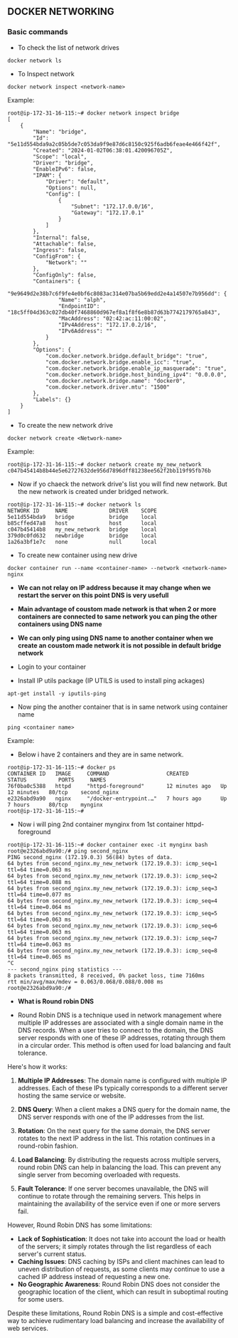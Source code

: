 ## DOCKER NETWORKING

### Basic commands

- To check the list of network drives
```
docker network ls
```
- To Inspect network

```
docker network inspect <network-name>
```
Example:
```
root@ip-172-31-16-115:~# docker network inspect bridge
[
    {
        "Name": "bridge",
        "Id": "5e11d554bda9a2c05b5de7c053da9f9e87d6c8150c925f6adb6feae4e466f42f",
        "Created": "2024-01-02T06:38:01.420096705Z",
        "Scope": "local",
        "Driver": "bridge",
        "EnableIPv6": false,
        "IPAM": {
            "Driver": "default",
            "Options": null,
            "Config": [
                {
                    "Subnet": "172.17.0.0/16",
                    "Gateway": "172.17.0.1"
                }
            ]
        },
        "Internal": false,
        "Attachable": false,
        "Ingress": false,
        "ConfigFrom": {
            "Network": ""
        },
        "ConfigOnly": false,
        "Containers": {
            "9e9649d2e38b7c6f9fe4e0bf6c8083ac314e07ba5b69edd2e4a14507e7b956dd": {
                "Name": "alph",
                "EndpointID": "18c5ff04d363c027db40f7468860d967ef8a1f8f6e8b87d63b7742179765a843",
                "MacAddress": "02:42:ac:11:00:02",
                "IPv4Address": "172.17.0.2/16",
                "IPv6Address": ""
            }
        },
        "Options": {
            "com.docker.network.bridge.default_bridge": "true",
            "com.docker.network.bridge.enable_icc": "true",
            "com.docker.network.bridge.enable_ip_masquerade": "true",
            "com.docker.network.bridge.host_binding_ipv4": "0.0.0.0",
            "com.docker.network.bridge.name": "docker0",
            "com.docker.network.driver.mtu": "1500"
        },
        "Labels": {}
    }
]
```

- To create the new network drive
```
docker network create <Network-name>
```
Example:
```
root@ip-172-31-16-115:~# docker network create my_new_network
c047b45414b8b44e5e62727632de956d7896dff81238ee562f2bb119f95fb76b
```
- Now if yo chaeck the network drive's list you will find new network. But the new network is created under bridged network.
```
root@ip-172-31-16-115:~# docker network ls
NETWORK ID     NAME             DRIVER    SCOPE
5e11d554bda9   bridge           bridge    local
b85cffed47a8   host             host      local
c047b45414b8   my_new_network   bridge    local
379d0c0fd632   newbridge        bridge    local
1a26a3bf1e7c   none             null      local
```

- To create new container using new drive
```
docker container run --name <container-name> --network <network-name> nginx
```
- **We can not relay on IP address because it may change when we restart the server on this point DNS is very usefull**
- **Main advantage of coustom made network is that when 2 or more containers are connected to same network you can ping the other containers using DNS name**

- **We can only ping using DNS name to another container when we create an coustom made network it is not possible in default bridge network**

- Login to your container

- Install IP utils package (IP UTILS is used to install ping ackages)
```
apt-get install -y iputils-ping
```
- Now ping the another container that is in same network using container name

```
ping <container name>
```
Example:

- Below i have 2 containers and they are in same network.
```
root@ip-172-31-16-115:~# docker ps
CONTAINER ID   IMAGE     COMMAND                  CREATED          STATUS          PORTS     NAMES
76f0ba0c5388   httpd     "httpd-foreground"       12 minutes ago   Up 12 minutes   80/tcp    second_nginx
e2326abd9a90   nginx     "/docker-entrypoint.…"   7 hours ago      Up 7 hours      80/tcp    mynginx
root@ip-172-31-16-115:~# 
```

- Now i will ping 2nd container mynginx from 1st container httpd-foreground
```
root@ip-172-31-16-115:~# docker container exec -it mynginx bash
root@e2326abd9a90:/# ping second_nginx
PING second_nginx (172.19.0.3) 56(84) bytes of data.
64 bytes from second_nginx.my_new_network (172.19.0.3): icmp_seq=1 ttl=64 time=0.063 ms
64 bytes from second_nginx.my_new_network (172.19.0.3): icmp_seq=2 ttl=64 time=0.088 ms
64 bytes from second_nginx.my_new_network (172.19.0.3): icmp_seq=3 ttl=64 time=0.077 ms
64 bytes from second_nginx.my_new_network (172.19.0.3): icmp_seq=4 ttl=64 time=0.064 ms
64 bytes from second_nginx.my_new_network (172.19.0.3): icmp_seq=5 ttl=64 time=0.063 ms
64 bytes from second_nginx.my_new_network (172.19.0.3): icmp_seq=6 ttl=64 time=0.063 ms
64 bytes from second_nginx.my_new_network (172.19.0.3): icmp_seq=7 ttl=64 time=0.063 ms
64 bytes from second_nginx.my_new_network (172.19.0.3): icmp_seq=8 ttl=64 time=0.065 ms
^C
--- second_nginx ping statistics ---
8 packets transmitted, 8 received, 0% packet loss, time 7160ms
rtt min/avg/max/mdev = 0.063/0.068/0.088/0.008 ms
root@e2326abd9a90:/# 
```

- **What is Round robin DNS**

- Round Robin DNS is a technique used in network management where multiple IP addresses are associated with a single domain name in the DNS records. When a user tries to connect to the domain, the DNS server responds with one of these IP addresses, rotating through them in a circular order. This method is often used for load balancing and fault tolerance.

Here's how it works:

1. **Multiple IP Addresses**: The domain name is configured with multiple IP addresses. Each of these IPs typically corresponds to a different server hosting the same service or website.

2. **DNS Query**: When a client makes a DNS query for the domain name, the DNS server responds with one of the IP addresses from the list.

3. **Rotation**: On the next query for the same domain, the DNS server rotates to the next IP address in the list. This rotation continues in a round-robin fashion.

4. **Load Balancing**: By distributing the requests across multiple servers, round robin DNS can help in balancing the load. This can prevent any single server from becoming overloaded with requests.

5. **Fault Tolerance**: If one server becomes unavailable, the DNS will continue to rotate through the remaining servers. This helps in maintaining the availability of the service even if one or more servers fail.

However, Round Robin DNS has some limitations:

- **Lack of Sophistication**: It does not take into account the load or health of the servers; it simply rotates through the list regardless of each server's current status.
- **Caching Issues**: DNS caching by ISPs and client machines can lead to uneven distribution of requests, as some clients may continue to use a cached IP address instead of requesting a new one.
- **No Geographic Awareness**: Round Robin DNS does not consider the geographic location of the client, which can result in suboptimal routing for some users.

Despite these limitations, Round Robin DNS is a simple and cost-effective way to achieve rudimentary load balancing and increase the availability of web services.






























